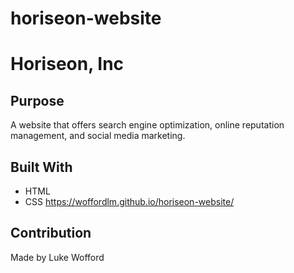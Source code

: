 # horiseon-website
# Horiseon, Inc

## Purpose
A website that offers search engine optimization, online reputation management, and social media marketing. 

## Built With
* HTML
* CSS
https://woffordlm.github.io/horiseon-website/

## Contribution
Made by Luke Wofford

